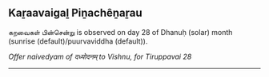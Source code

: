 ## Kaṟaavaigaḻ Piṉachêṉaṟau
கறவைகள் பின்சென்று is observed on day 28 of Dhanuḥ (solar) month (sunrise (default)/puurvaviddha (default)).

_Offer naivedyam of दध्योदनम् to Vishnu, for Tiruppavai 28_

---
